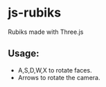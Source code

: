 # js-rubiks
Rubiks made with Three.js

## Usage:
  - A,S,D,W,X to rotate faces.
  - Arrows to rotate the camera.

